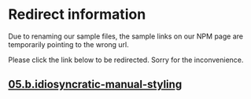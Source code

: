 # Redirect information

Due to renaming our sample files, the sample links on our NPM page are temporarily pointing to the wrong url. 

Please click the link below to be redirected. Sorry for the inconvenience.

## [05.b.idiosyncratic-manual-styling](./../05.b.idiosyncratic-manual-styling/)
